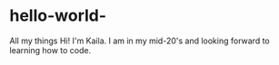 # hello-world-
All my things
Hi! I'm Kaila. I am in my mid-20's and looking forward to learning how to code. 

